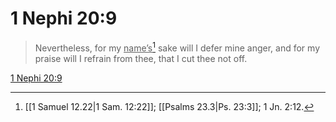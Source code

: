 # 1 Nephi 20:9

> Nevertheless, for my <u>name’s</u>[^a] sake will I defer mine anger, and for my praise will I refrain from thee, that I cut thee not off.

[1 Nephi 20:9](https://www.churchofjesuschrist.org/study/scriptures/bofm/1-ne/20?lang=eng&id=p9#p9)


[^a]: [[1 Samuel 12.22|1 Sam. 12:22]]; [[Psalms 23.3|Ps. 23:3]]; 1 Jn. 2:12.
